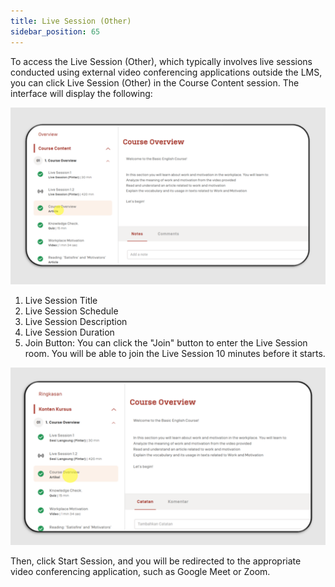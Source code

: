 ```yaml
---
title: Live Session (Other)
sidebar_position: 65
---
```

To access the Live Session (Other), which typically involves live sessions conducted using external video conferencing applications outside the LMS, you can click Live Session (Other) in the Course Content session. The interface will display the following:

![](/img/slide1.png)

1. Live Session Title
2. Live Session Schedule
3. Live Session Description 
4. Live Session Duration
5. Join Button: You can click the "Join" button to enter the Live Session room. You will be able to join the Live Session 10 minutes before it starts.

![](/img/slide2.png)

Then, click Start Session, and you will be redirected to the appropriate video conferencing application, such as Google Meet or Zoom.
